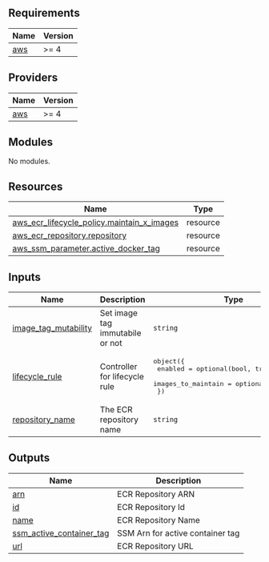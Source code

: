 <!-- BEGIN_TF_DOCS -->
## Requirements

| Name | Version |
|------|---------|
| <a name="requirement_aws"></a> [aws](#requirement\_aws) | >= 4 |

## Providers

| Name | Version |
|------|---------|
| <a name="provider_aws"></a> [aws](#provider\_aws) | >= 4 |

## Modules

No modules.

## Resources

| Name | Type |
|------|------|
| [aws_ecr_lifecycle_policy.maintain_x_images](https://registry.terraform.io/providers/hashicorp/aws/latest/docs/resources/ecr_lifecycle_policy) | resource |
| [aws_ecr_repository.repository](https://registry.terraform.io/providers/hashicorp/aws/latest/docs/resources/ecr_repository) | resource |
| [aws_ssm_parameter.active_docker_tag](https://registry.terraform.io/providers/hashicorp/aws/latest/docs/resources/ssm_parameter) | resource |

## Inputs

| Name | Description | Type | Default | Required |
|------|-------------|------|---------|:--------:|
| <a name="input_image_tag_mutability"></a> [image\_tag\_mutability](#input\_image\_tag\_mutability) | Set image tag immutabile or not | `string` | `"IMMUTABLE"` | no |
| <a name="input_lifecycle_rule"></a> [lifecycle\_rule](#input\_lifecycle\_rule) | Controller for lifecycle rule | <pre>object({<br>    enabled = optional(bool, true)<br>    images_to_maintain = optional(number, 30)<br>  })</pre> | <pre>{<br>  "enabled": true,<br>  "images_to_maintain": 30<br>}</pre> | no |
| <a name="input_repository_name"></a> [repository\_name](#input\_repository\_name) | The ECR repository name | `string` | n/a | yes |

## Outputs

| Name | Description |
|------|-------------|
| <a name="output_arn"></a> [arn](#output\_arn) | ECR Repository ARN |
| <a name="output_id"></a> [id](#output\_id) | ECR Repository Id |
| <a name="output_name"></a> [name](#output\_name) | ECR Repository Name |
| <a name="output_ssm_active_container_tag"></a> [ssm\_active\_container\_tag](#output\_ssm\_active\_container\_tag) | SSM Arn for active container tag |
| <a name="output_url"></a> [url](#output\_url) | ECR Repository URL |
<!-- END_TF_DOCS -->